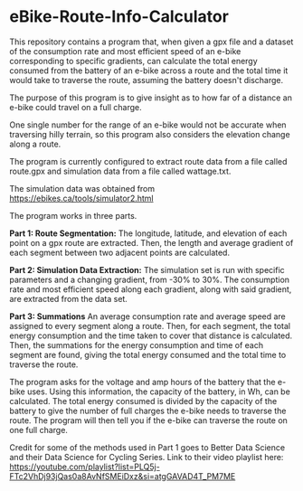 # eBike-Route-Info-Calculator
This repository contains a program that, when given a gpx file and a dataset of the consumption rate and most efficient speed of an e-bike corresponding to specific gradients, can calculate the total energy consumed from the battery of an e-bike across a route and the total time it would take to traverse the route, assuming the battery doesn't discharge.

The purpose of this program is to give insight as to how far of a distance an e-bike could travel on a full charge. 

One single number for the range of an e-bike would not be accurate when traversing hilly terrain, so this program also considers the elevation change along a route.

The program is currently configured to extract route data from a file called route.gpx and simulation data from a file called wattage.txt.

The simulation data was obtained from https://ebikes.ca/tools/simulator2.html 

The program works in three parts.

**Part 1: Route Segmentation:**
The longitude, latitude, and elevation of each point on a gpx route are extracted. 
Then, the length and average gradient of each segment between two adjacent points are calculated.

**Part 2: Simulation Data Extraction:**
The simulation set is run with specific parameters and a changing gradient, from -30% to 30%.
The consumption rate and most efficient speed along each gradient, along with said gradient, are extracted from the data set.

**Part 3: Summations**
An average consumption rate and average speed are assigned to every segment along a route.
Then, for each segment, the total energy consumption and the time taken to cover that distance is calculated.
Then, the summations for the energy consumption and time of each segment are found, giving the total energy consumed and the total time to traverse the route.

The program asks for the voltage and amp hours of the battery that the e-bike uses.
Using this information, the capacity of the battery, in Wh, can be calculated. 
The total energy consumed is divided by the capacity of the battery to give the number of full charges the e-bike needs to traverse the route.
The program will then tell you if the e-bike can traverse the route on one full charge.

Credit for some of the methods used in Part 1 goes to Better Data Science and their Data Science for Cycling Series.
Link to their video playlist here: https://youtube.com/playlist?list=PLQ5j-FTc2VhDj93jQas0a8AvNfSMEiDxz&si=atgGAVAD4T_PM7ME 
